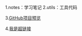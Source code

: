 1.notes：学习笔记
2.utils：工具代码

3.[GitHub项目预览](http://htmlpreview.github.io/?https://github.com/GuoLiCheng710/cloud_note/blob/master/src/main/webapp/log_in.html)

4.[我是超链接](http://www.baidu.com)

